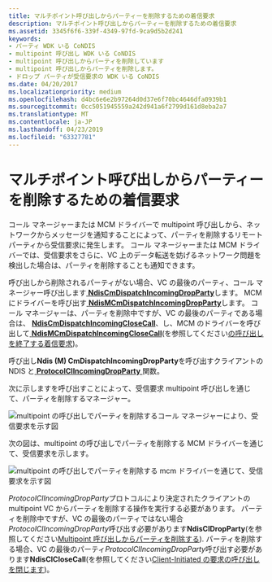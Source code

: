 ```yaml
---
title: マルチポイント呼び出しからパーティーを削除するための着信要求
description: マルチポイント呼び出しからパーティーを削除するための着信要求
ms.assetid: 3345f6f6-339f-4349-97fd-9ca9d5b2d241
keywords:
- パーティ WDK いる CoNDIS
- multipoint 呼び出し WDK いる CoNDIS
- multipoint 呼び出しからパーティを削除しています
- multipoint 呼び出しからパーティを削除します。
- ドロップ パーティが受信要求の WDK いる CoNDIS
ms.date: 04/20/2017
ms.localizationpriority: medium
ms.openlocfilehash: d4bc6e6e2b97264d0d37e6f70bc4646dfa0939b1
ms.sourcegitcommit: 0cc5051945559a242d941a6f2799d161d8eba2a7
ms.translationtype: MT
ms.contentlocale: ja-JP
ms.lasthandoff: 04/23/2019
ms.locfileid: "63327781"
---
```

# <a name="incoming-request-to-drop-a-party-from-a-multipoint-call"></a>マルチポイント呼び出しからパーティーを削除するための着信要求





コール マネージャーまたは MCM ドライバーで multipoint 呼び出しから、ネットワークからメッセージを通知することによって、パーティを削除するリモート パーティから受信要求に発生します。 コール マネージャーまたは MCM ドライバーでは、受信要求をさらに、VC 上のデータ転送を妨げるネットワーク問題を検出した場合は、パーティを削除することも通知できます。

呼び出しから削除されるパーティがない場合、VC の最後のパーティ、コール マネージャー呼び出します[ **NdisCmDispatchIncomingDropParty**](https://msdn.microsoft.com/library/windows/hardware/ff561672)します。 MCM にドライバーを呼び出す[ **NdisMCmDispatchIncomingDropParty**](https://msdn.microsoft.com/library/windows/hardware/ff563542)します。 コール マネージャーは、パーティを削除中ですが、VC の最後のパーティである場合は、 [ **NdisCmDispatchIncomingCloseCall**](https://msdn.microsoft.com/library/windows/hardware/ff561670)、し、MCM のドライバーを呼び出して[ **NdisMCmDispatchIncomingCloseCall**](https://msdn.microsoft.com/library/windows/hardware/ff563541)(を参照してください[の呼び出しを終了する着信要求](incoming-request-to-close-a-call.md))。

呼び出し**Ndis (M) CmDispatchIncomingDropParty**を呼び出すクライアントの NDIS と[ **ProtocolClIncomingDropParty** ](https://msdn.microsoft.com/library/windows/hardware/ff570231)関数。

次に示しますを呼び出すことによって、受信要求 multipoint 呼び出しを通じて、パーティを削除するマネージャー。

![multipoint の呼び出しでパーティを削除するコール マネージャーにより、受信要求を示す図](images/cm-19.png)

次の図は、multipoint の呼び出しでパーティを削除する MCM ドライバーを通じて、受信要求を示します。

![multipoint の呼び出しでパーティを削除する mcm ドライバーを通じて、受信要求を示す図](images/fig1-19.png)

*ProtocolClIncomingDropParty*プロトコルにより決定されたクライアントの multipoint VC からパーティを削除する操作を実行する必要があります。 パーティを削除中ですが、VC の最後のパーティではない場合*ProtocolClIncomingDropParty*呼び出す必要があります**NdisClDropParty**(を参照してください[Multipoint 呼び出しからパーティを削除する](dropping-a-party-from-a-multipoint-call.md)). パーティを削除する場合、VC の最後のパーティ*ProtocolClIncomingDropParty*呼び出す必要があります**NdisClCloseCall**(を参照してください[Client-Initiated の要求の呼び出しを閉じます](client-initiated-request-to-close-a-call.md))。

 

 





